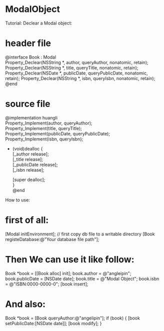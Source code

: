 ModalObject
===========

Tutorial:
Declear a Modal object:
# header file
@interface Book : Modal  
Property_Declear(NSString *, author, queryAuthor, nonatomic, retain);
Property_Declear(NSString *, title, queryTitle, nonatomic, retain);
Property_Declear(NSDate *, publicDate, queryPublicDate, nonatomic, retain);
Property_Declear(NSString *, isbn, queryIsbn, nonatomic, retain);
@end
# source file
@implementation huangli  
Property_Implement(author, queryAuthor);  
Property_Implement(title, queryTitle);  
Property_Implement(publicDate, queryPublicDate);  
Property_Implement(isbn, queryIsbn);

- (void)dealloc {  
    [_author release];  
    [_title release];  
    [_publicDate release];  
    [_isbn release];   
      
    [super dealloc];  
}  
@end

How to use:

# first of all: 
[Modal initEnvironment];
// first copy db file to a writable directory
[Book registeDatabase:@"Your database file path"];

# Then We can use it like follow:
Book *book = [[Book alloc] init];
book.author = @"angleipin";
book.publicDate = [NSDate date];
book.title = @"Modal Object";
book.isbn = @"ISBN:0000-0000-0";
[book insert];

# And also:
Book *book = [Book queryAuthor:@"angelipin"];
if (book) {
    [book setPublicDate:[NSDate date]];
    [book modify];
}


